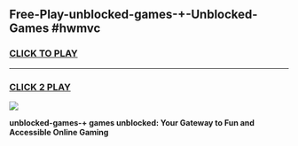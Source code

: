 
## Free-Play-unblocked-games-+-Unblocked-Games #hwmvc
<h3>
<a href="https://news.freeplayer.one?title=unblocked-games-+&ref=8M">CLICK TO PLAY</a></h3>
<hr>

<h3>
<a href="https://news.freeplayer.one?title=unblocked-games-+&ref=8M">CLICK 2 PLAY</a>
  
</h3>

<a href="https://news.freeplayer.one?title=unblocked-games-+&ref=8M"><img src="https://clearcache.store/games.png"></a>


**unblocked-games-+ games unblocked: Your Gateway to Fun and Accessible Online Gaming**
